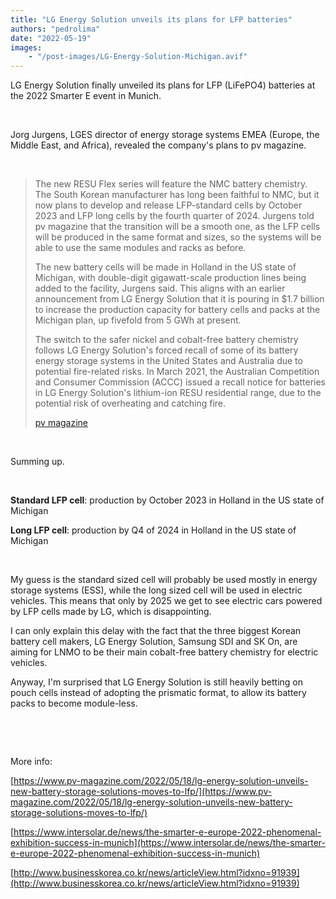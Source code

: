 ```yaml
---
title: "LG Energy Solution unveils its plans for LFP batteries"
authors: "pedrolima"
date: "2022-05-19"
images: 
    - "/post-images/LG-Energy-Solution-Michigan.avif"
---
```


LG Energy Solution finally unveiled its plans for LFP (LiFePO4) batteries at the 2022 Smarter E event in Munich.

 

Jorg Jurgens, LGES director of energy storage systems EMEA (Europe, the Middle East, and Africa), revealed the company's plans to pv magazine.

 

> The new RESU Flex series will feature the NMC battery chemistry. The South Korean manufacturer has long been faithful to NMC, but it now plans to develop and release LFP-standard cells by October 2023 and LFP long cells by the fourth quarter of 2024. Jurgens told pv magazine that the transition will be a smooth one, as the LFP cells will be produced in the same format and sizes, so the systems will be able to use the same modules and racks as before.
> 
> The new battery cells will be made in Holland in the US state of Michigan, with double-digit gigawatt-scale production lines being added to the facility, Jurgens said. This aligns with an earlier announcement from LG Energy Solution that it is pouring in $1.7 billion to increase the production capacity for battery cells and packs at the Michigan plan, up fivefold from 5 GWh at present.
> 
> The switch to the safer nickel and cobalt-free battery chemistry follows LG Energy Solution's forced recall of some of its battery energy storage systems in the United States and Australia due to potential fire-related risks. In March 2021, the Australian Competition and Consumer Commission (ACCC) issued a recall notice for batteries in LG Energy Solution's lithium-ion RESU residential range, due to the potential risk of overheating and catching fire.
> 
> [pv magazine](https://www.pv-magazine.com/2022/05/18/lg-energy-solution-unveils-new-battery-storage-solutions-moves-to-lfp/)

 

Summing up.

 

**Standard LFP cell**: production by October 2023 in Holland in the US state of Michigan

**Long LFP cell**: production by Q4 of 2024 in Holland in the US state of Michigan

 

My guess is the standard sized cell will probably be used mostly in energy storage systems (ESS), while the long sized cell will be used in electric vehicles. This means that only by 2025 we get to see electric cars powered by LFP cells made by LG, which is disappointing.

I can only explain this delay with the fact that the three biggest Korean battery cell makers, LG Energy Solution, Samsung SDI and SK On, are aiming for LNMO to be their main cobalt-free battery chemistry for electric vehicles.

Anyway, I'm surprised that LG Energy Solution is still heavily betting on pouch cells instead of adopting the prismatic format, to allow its battery packs to become module-less.

 

 

More info:

[https://www.pv-magazine.com/2022/05/18/lg-energy-solution-unveils-new-battery-storage-solutions-moves-to-lfp/](https://www.pv-magazine.com/2022/05/18/lg-energy-solution-unveils-new-battery-storage-solutions-moves-to-lfp/)

[https://www.intersolar.de/news/the-smarter-e-europe-2022-phenomenal-exhibition-success-in-munich](https://www.intersolar.de/news/the-smarter-e-europe-2022-phenomenal-exhibition-success-in-munich)

[http://www.businesskorea.co.kr/news/articleView.html?idxno=91939](http://www.businesskorea.co.kr/news/articleView.html?idxno=91939)
